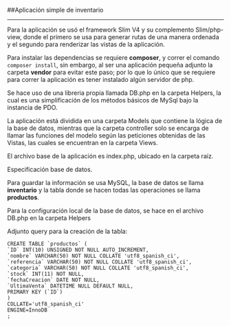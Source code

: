 ##Aplicación simple de inventario

---

Para la aplicación se usó el framework Slim V4 y su complemento Slim/php-view, donde el primero se usa para generar rutas de una manera ordenada y el segundo para renderizar las vistas de la aplicación.

Para instalar las dependencias se requiere **composer**, y correr el comando `composer install`, sin embargo, al ser una aplicación pequeña adjunto la carpeta **vendor** para evitar este paso; por lo que lo único que se requiere para correr la aplicación es tener instalado algún servidor de php.

Se hace uso de una libreria propia llamada DB.php en la carpeta Helpers, la cual es una simplificación de los métodos básicos de MySql bajo la instancia de PDO.

La aplicación está dividida en una carpeta Models que contiene la lógica de la base de datos, mientras que la carpeta controller solo se encarga de llamar las funciones del modelo según las peticiones obtenidas de las Vistas, las cuales se encuentran en la carpeta Views.

El archivo base de la aplicación es index.php, ubicado en la carpeta raíz.

Especificación base de datos.

Para guardar la información se usa MySQL, la base de datos se llama **inventario** y la tabla donde se hacen todas las operaciones se llama **productos**.

Para la configuración local de la base de datos, se hace en el archivo DB.php en la carpeta Helpers

Adjunto query para la creación de la tabla:
~~~mysql
CREATE TABLE `productos` (
`ID` INT(10) UNSIGNED NOT NULL AUTO_INCREMENT,
`nombre` VARCHAR(50) NOT NULL COLLATE 'utf8_spanish_ci',
`referencia` VARCHAR(50) NOT NULL COLLATE 'utf8_spanish_ci',
`categoria` VARCHAR(50) NOT NULL COLLATE 'utf8_spanish_ci',
`stock` INT(11) NOT NULL,
`fechaCreacion` DATE NOT NULL,
`UltimaVenta` DATETIME NULL DEFAULT NULL,
PRIMARY KEY (`ID`)
)
COLLATE='utf8_spanish_ci'
ENGINE=InnoDB
;
